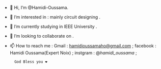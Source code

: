 - 👋 Hi, I’m @Hamidi-Oussama.
- 👀 I’m interested in : mainly circuit designing .
- 🌱 I’m currently studying in IEEE University .
- 💞️ I’m looking to collaborate on .
- 📫 How to reach me : Gmail : hamidioussamaho@gmail.com ;
                       facebook : Hamidi Oussama(Expert Noix) ;
                       instgram : @_hamidi_oussama_ ;
                       
        God Bless you ❤                

<!---
Hamidi-Oussama/Hamidi-Oussama is a ✨ special ✨ repository because its `README.md` (this file) appears on your GitHub profile.
You can click the Preview link to take a look at your changes.
--->
